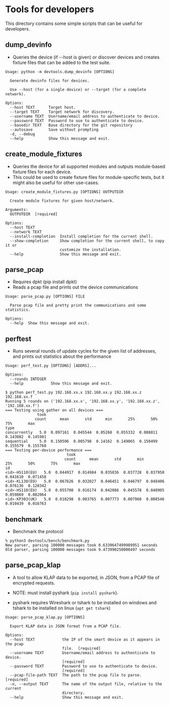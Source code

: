 # Tools for developers

This directory contains some simple scripts that can be useful for developers.

## dump_devinfo
* Queries the device (if --host is given) or discover devices and creates fixture files that can be added to the test suite.

```shell
Usage: python -m devtools.dump_devinfo [OPTIONS]

  Generate devinfo files for devices.

  Use --host (for a single device) or --target (for a complete network).

Options:
  --host TEXT      Target host.
  --target TEXT    Target network for discovery.
  --username TEXT  Username/email address to authenticate to device.
  --password TEXT  Password to use to authenticate to device.
  --basedir TEXT   Base directory for the git repository
  --autosave       Save without prompting
  -d, --debug
  --help           Show this message and exit.
```

## create_module_fixtures

* Queries the device for all supported modules and outputs module-based fixture files for each device.
* This could be used to create fixture files for module-specific tests, but it might also be useful for other use-cases.

```shell
Usage: create_module_fixtures.py [OPTIONS] OUTPUTDIR

  Create module fixtures for given host/network.

Arguments:
  OUTPUTDIR  [required]

Options:
  --host TEXT
  --network TEXT
  --install-completion  Install completion for the current shell.
  --show-completion     Show completion for the current shell, to copy it or
                        customize the installation.
  --help                Show this message and exit.
```

## parse_pcap

* Requires dpkt (pip install dpkt)
* Reads a pcap file and prints out the device communications

```shell
Usage: parse_pcap.py [OPTIONS] FILE

  Parse pcap file and pretty print the communications and some statistics.

Options:
  --help  Show this message and exit.
```

## perftest

* Runs several rounds of update cycles for the given list of addresses, and prints out statistics about the performance

```shell
Usage: perf_test.py [OPTIONS] [ADDRS]...

Options:
  --rounds INTEGER
  --help            Show this message and exit.
```

```shell
$ python perf_test.py 192.168.xx.x 192.168.xx.y 192.168.xx.z 192.168.xx.f
Running 5 rounds on ('192.168.xx.x', '192.168.xx.y', '192.168.xx.z', '192.168.xx.f')
=== Testing using gather on all devices ===
              took
             count      mean       std      min       25%       50%       75%       max
type
concurrently   5.0  0.097161  0.045544  0.05260  0.055332  0.088811  0.143082  0.145981
sequential     5.0  0.150506  0.005798  0.14162  0.149065  0.150499  0.155579  0.155768
=== Testing per-device performance ===
                           took
                          count      mean       std       min       25%       50%       75%       max
id
<id>-HS110(EU)   5.0  0.044917  0.014984  0.035836  0.037728  0.037950  0.041610  0.071458
<id>-KL130(EU)   5.0  0.067626  0.032027  0.046451  0.046797  0.048406  0.076136  0.120342
<id>-HS110(EU)   5.0  0.055700  0.016174  0.042086  0.045578  0.048905  0.059869  0.082064
<id>-KP303(UK)   5.0  0.010298  0.003765  0.007773  0.007968  0.008546  0.010439  0.016763
```

## benchmark

* Benchmark the protocol

```shell
% python3 devtools/bench/benchmark.py
New parser, parsing 100000 messages took 0.6339647499989951 seconds
Old parser, parsing 100000 messages took 9.473990250000497 seconds
```


## parse_pcap_klap

* A tool to allow KLAP data to be exported, in JSON, from a PCAP file of encrypted requests.

* NOTE: must install pyshark (`pip install pyshark`).
* pyshark requires Wireshark or tshark to be installed on windows and tshark to be installed
on linux (`apt get tshark`)

```shell
Usage: parse_pcap_klap.py [OPTIONS]

  Export KLAP data in JSON format from a PCAP file.

Options:
  --host TEXT            the IP of the smart device as it appears in the pcap
                         file.  [required]
  --username TEXT        Username/email address to authenticate to device.
                         [required]
  --password TEXT        Password to use to authenticate to device.
                         [required]
  --pcap-file-path TEXT  The path to the pcap file to parse.  [required]
  -o, --output TEXT      The name of the output file, relative to the current
                         directory.
  --help                 Show this message and exit.
```
